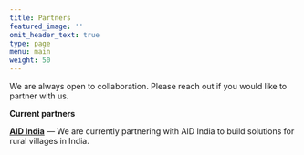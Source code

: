 ```yaml
---
title: Partners
featured_image: ''
omit_header_text: true
type: page
menu: main
weight: 50
---
```

We are always open to collaboration. Please reach out if you would like to partner with us.

**Current partners**

[**AID India**](https://aidindia.in/) —
We are currently partnering with AID India to build solutions for rural villages in India. 

